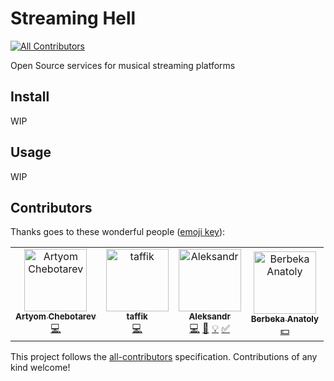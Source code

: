 # Streaming Hell
[![All Contributors](https://img.shields.io/badge/all_contributors-4-orange.svg?style=flat-square)](#contributors)

Open Source services for musical streaming platforms

## Install
WIP

## Usage
WIP

## Contributors

Thanks goes to these wonderful people ([emoji key](https://github.com/all-contributors/all-contributors#emoji-key)):

<!-- ALL-CONTRIBUTORS-LIST:START - Do not remove or modify this section -->
<!-- prettier-ignore -->
<table>
  <tr>
    <td align="center"><a href="https://github.com/Derik117"><img src="https://avatars2.githubusercontent.com/u/8479647?v=4" width="100px;" alt="Artyom Chebotarev"/><br /><sub><b>Artyom Chebotarev</b></sub></a><br /><a href="https://github.com/streaming-hell/api/commits?author=Derik117" title="Code">💻</a></td>
    <td align="center"><a href="https://github.com/tafler"><img src="https://avatars0.githubusercontent.com/u/6934296?v=4" width="100px;" alt="taffik"/><br /><sub><b>taffik</b></sub></a><br /><a href="https://github.com/streaming-hell/api/commits?author=tafler" title="Code">💻</a></td>
    <td align="center"><a href="https://bukhalo.com/"><img src="https://avatars2.githubusercontent.com/u/14031838?v=4" width="100px;" alt="Aleksandr"/><br /><sub><b>Aleksandr</b></sub></a><br /><a href="https://github.com/streaming-hell/api/commits?author=bukhalo" title="Code">💻</a> <a href="https://github.com/streaming-hell/api/commits?author=bukhalo" title="Documentation">📖</a> <a href="#example-bukhalo" title="Examples">💡</a> <a href="#tutorial-bukhalo" title="Tutorials">✅</a></td>
    <td align="center"><a href="http://ekzotech.org"><img src="https://avatars2.githubusercontent.com/u/785298?v=4" width="100px;" alt="Berbeka Anatoly"/><br /><sub><b>Berbeka Anatoly</b></sub></a><br /><a href="#financial-ekzotech" title="Financial">💵</a></td>
  </tr>
</table>

<!-- ALL-CONTRIBUTORS-LIST:END -->

This project follows the [all-contributors](https://github.com/all-contributors/all-contributors) specification. Contributions of any kind welcome!
